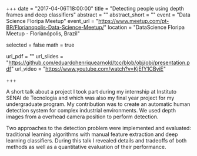 +++
date = "2017-04-06T18:00:00"
title = "Detecting people using depth frames and deep classifiers"
abstract = ""
abstract_short = ""
event = "Data Science Floripa Meetup"
event_url = "https://www.meetup.com/pt-BR/Florianopolis-Data-Science-Meetup/"
location = "DataScience Floripa Meetup - Florianópolis, Brazil"

selected = false
math = true

url_pdf = ""
url_slides = "https://github.com/eduardohenriquearnold/tcc/blob/obj/obj/presentation.pdf"
url_video = "https://www.youtube.com/watch?v=KjEfY1CByiE"

+++

A short talk about a project I took part during my internship at Instituto SENAI de Tecnologia and which was also my final year project for my undergraduate program. My contribution was to create an automatic human detection system for complex industrial environments. We used depth images from a overhead camera position to perform detection.

Two approaches to the detection problem were implemented and evaluated: traditional learning algorithms with manual feature extraction and deep learning classifiers. During this talk I revealed details and tradeoffs of both methods as well as a quantitative evaluation of their performance.
